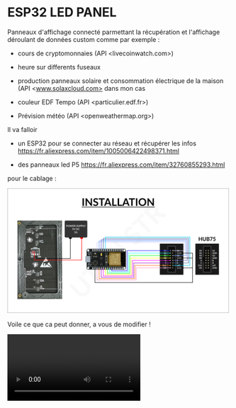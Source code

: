 # ESP32 LED PANEL

Panneaux d'affichage connecté parmettant la récupération et l'affichage déroulant de données custom comme par exemple :

- cours de cryptomonnaies (API <livecoinwatch.com>)

- heure sur differents fuseaux

- production panneaux solaire et consommation électrique de la maison (API <www.solaxcloud.com> dans mon cas

- couleur EDF Tempo (API <particulier.edf.fr>)

- Prévision météo (API <openweathermap.org>)

Il va falloir 

 - un ESP32 pour se connecter au réseau et récupérer les infos
<https://fr.aliexpress.com/item/1005006422498371.html>

 - des panneaux led P5
<https://fr.aliexpress.com/item/32760855293.html>
 
pour le cablage :

<img src="IMG/ESP32P5RGBInstallation.png" width="500"/>

Voile ce que ca peut donner, a vous de modifier !

![](IMG/result.MP4)

